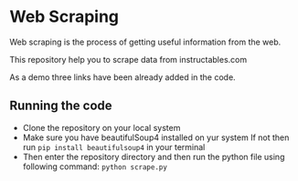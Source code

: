 # Web Scraping

Web scraping is the process of getting useful information from the web.

This repository help you to scrape data from instructables.com

As a demo three links have been already added in the code.

## Running the code

- Clone the repository on your local system
- Make sure you have beautifulSoup4 installed on yur system
  If not then run `pip install beautifulsoup4` in your terminal
- Then enter the repository directory and then run the python file using following command:
  `python scrape.py`
